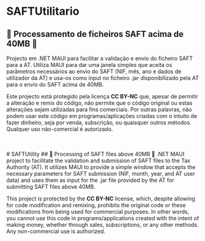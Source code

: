 # SAFTUtilitario
## 📝 Processamento de ficheiros SAFT acima de 40MB 📝

Projecto em .NET MAUI para facilitar a validação e envio do ficheiro SAFT para a AT. 
Utiliza MAUI para dar uma janela simples que aceita os parâmetros necessários ao envio do SAFT (NIF, mês, ano e dados de utilizador da AT) e usa-os como input no ficheiro .jar disponibilizado pela AT para o envio do SAFT acima de 40MB.

Este projecto está protegido pela licença **CC BY-NC** que, apesar de permitir a alteração e remix do código, não permite que o código original ou estas alterações sejam utilizadas para fins comerciais. Por outras palavras, não podem usar este código em programas/aplicações criadas com o intuíto de fazer dinheiro, seja por venda, subscrição, ou quaisquer outros métodos. Qualquer uso não-comercial é autorizado.

<br>
<br>
# SAFTUtility
## 📝 Processing of SAFT files above 40MB 📝
.NET MAUI project to facilitate the validation and submission of SAFT files to the Tax Authority (AT). It utilizes MAUI to provide a simple window that accepts the necessary parameters for SAFT submission (NIF, month, year, and AT user data) and uses them as input for the .jar file provided by the AT for submitting SAFT files above 40MB.

This project is protected by the **CC BY-NC** license, which, despite allowing for code modification and remixing, prohibits the original code or these modifications from being used for commercial purposes. In other words, you cannot use this code in programs/applications created with the intent of making money, whether through sales, subscriptions, or any other methods. Any non-commercial use is authorized.
